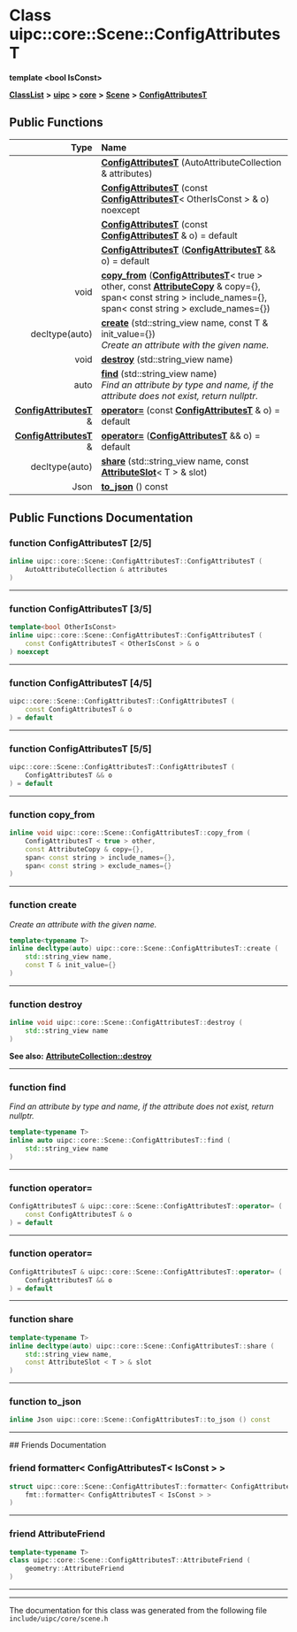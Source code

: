 

# Class uipc::core::Scene::ConfigAttributesT

**template &lt;bool IsConst&gt;**



[**ClassList**](annotated.md) **>** [**uipc**](namespaceuipc.md) **>** [**core**](namespaceuipc_1_1core.md) **>** [**Scene**](classuipc_1_1core_1_1_scene.md) **>** [**ConfigAttributesT**](classuipc_1_1core_1_1_scene_1_1_config_attributes_t.md)










































## Public Functions

| Type | Name |
| ---: | :--- |
|   | [**ConfigAttributesT**](#function-configattributest-25) (AutoAttributeCollection & attributes) <br> |
|   | [**ConfigAttributesT**](#function-configattributest-35) (const [**ConfigAttributesT**](classuipc_1_1core_1_1_scene_1_1_config_attributes_t.md)&lt; OtherIsConst &gt; & o) noexcept<br> |
|   | [**ConfigAttributesT**](#function-configattributest-45) (const [**ConfigAttributesT**](classuipc_1_1core_1_1_scene_1_1_config_attributes_t.md) & o) = default<br> |
|   | [**ConfigAttributesT**](#function-configattributest-55) ([**ConfigAttributesT**](classuipc_1_1core_1_1_scene_1_1_config_attributes_t.md) && o) = default<br> |
|  void | [**copy\_from**](#function-copy_from) ([**ConfigAttributesT**](classuipc_1_1core_1_1_scene_1_1_config_attributes_t.md)&lt; true &gt; other, const [**AttributeCopy**](classuipc_1_1geometry_1_1_attribute_copy.md) & copy={}, span&lt; const string &gt; include\_names={}, span&lt; const string &gt; exclude\_names={}) <br> |
|  decltype(auto) | [**create**](#function-create) (std::string\_view name, const T & init\_value={}) <br>_Create an attribute with the given name._  |
|  void | [**destroy**](#function-destroy) (std::string\_view name) <br> |
|  auto | [**find**](#function-find) (std::string\_view name) <br>_Find an attribute by type and name, if the attribute does not exist, return nullptr._  |
|  [**ConfigAttributesT**](classuipc_1_1core_1_1_scene_1_1_config_attributes_t.md) & | [**operator=**](#function-operator) (const [**ConfigAttributesT**](classuipc_1_1core_1_1_scene_1_1_config_attributes_t.md) & o) = default<br> |
|  [**ConfigAttributesT**](classuipc_1_1core_1_1_scene_1_1_config_attributes_t.md) & | [**operator=**](#function-operator_1) ([**ConfigAttributesT**](classuipc_1_1core_1_1_scene_1_1_config_attributes_t.md) && o) = default<br> |
|  decltype(auto) | [**share**](#function-share) (std::string\_view name, const [**AttributeSlot**](classuipc_1_1geometry_1_1_attribute_slot.md)&lt; T &gt; & slot) <br> |
|  Json | [**to\_json**](#function-to_json) () const<br> |




























## Public Functions Documentation




### function ConfigAttributesT [2/5]

```C++
inline uipc::core::Scene::ConfigAttributesT::ConfigAttributesT (
    AutoAttributeCollection & attributes
) 
```




<hr>



### function ConfigAttributesT [3/5]

```C++
template<bool OtherIsConst>
inline uipc::core::Scene::ConfigAttributesT::ConfigAttributesT (
    const ConfigAttributesT < OtherIsConst > & o
) noexcept
```




<hr>



### function ConfigAttributesT [4/5]

```C++
uipc::core::Scene::ConfigAttributesT::ConfigAttributesT (
    const ConfigAttributesT & o
) = default
```




<hr>



### function ConfigAttributesT [5/5]

```C++
uipc::core::Scene::ConfigAttributesT::ConfigAttributesT (
    ConfigAttributesT && o
) = default
```




<hr>



### function copy\_from 

```C++
inline void uipc::core::Scene::ConfigAttributesT::copy_from (
    ConfigAttributesT < true > other,
    const AttributeCopy & copy={},
    span< const string > include_names={},
    span< const string > exclude_names={}
) 
```




<hr>



### function create 

_Create an attribute with the given name._ 
```C++
template<typename T>
inline decltype(auto) uipc::core::Scene::ConfigAttributesT::create (
    std::string_view name,
    const T & init_value={}
) 
```




<hr>



### function destroy 

```C++
inline void uipc::core::Scene::ConfigAttributesT::destroy (
    std::string_view name
) 
```





**See also:** [**AttributeCollection::destroy**](classuipc_1_1geometry_1_1_attribute_collection.md#function-destroy) 



        

<hr>



### function find 

_Find an attribute by type and name, if the attribute does not exist, return nullptr._ 
```C++
template<typename T>
inline auto uipc::core::Scene::ConfigAttributesT::find (
    std::string_view name
) 
```




<hr>



### function operator= 

```C++
ConfigAttributesT & uipc::core::Scene::ConfigAttributesT::operator= (
    const ConfigAttributesT & o
) = default
```




<hr>



### function operator= 

```C++
ConfigAttributesT & uipc::core::Scene::ConfigAttributesT::operator= (
    ConfigAttributesT && o
) = default
```




<hr>



### function share 

```C++
template<typename T>
inline decltype(auto) uipc::core::Scene::ConfigAttributesT::share (
    std::string_view name,
    const AttributeSlot < T > & slot
) 
```




<hr>



### function to\_json 

```C++
inline Json uipc::core::Scene::ConfigAttributesT::to_json () const
```




<hr>## Friends Documentation





### friend formatter&lt; ConfigAttributesT&lt; IsConst &gt; &gt; 

```C++
struct uipc::core::Scene::ConfigAttributesT::formatter< ConfigAttributesT< IsConst > > (
    fmt::formatter< ConfigAttributesT < IsConst > >
) 
```




<hr>



### friend AttributeFriend 

```C++
template<typename T>
class uipc::core::Scene::ConfigAttributesT::AttributeFriend (
    geometry::AttributeFriend
) 
```




<hr>

------------------------------
The documentation for this class was generated from the following file `include/uipc/core/scene.h`

